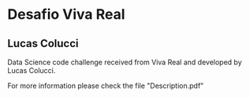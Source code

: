 # Desafio Viva Real
## Lucas Colucci

Data Science code challenge received from Viva Real and developed by Lucas Colucci.

For more information please check the file "Description.pdf"



